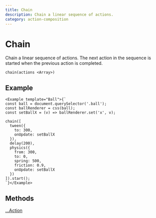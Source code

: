 ```yaml
---
title: Chain
description: Chain a linear sequence of actions.
category: action-composition
---
```


# Chain

Chain a linear sequence of actions. The next action in the sequence is started when the previous action is completed.

`chain(actions <Array>)`

## Example

```marksy
<Example template="Ball">{`
const ball = document.querySelector('.ball');
const ballRenderer = css(ball);
const setBallX = (v) => ballRenderer.set('x', v);

chain([
  tween({
    to: 300,
    onUpdate: setBallX
  }),
  delay(200),
  physics({
    from: 300,
    to: 0,
    spring: 500,
    friction: 0.9,
    onUpdate: setBallX
  })
]).start();
`}</Example>
```

## Methods

[...Action](action)

